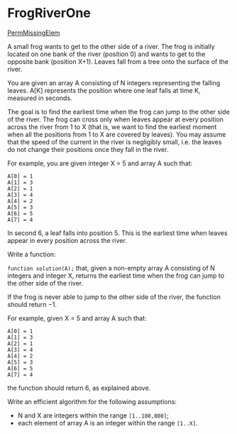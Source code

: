 <h1>FrogRiverOne</h1>

[PermMissingElem][https://app.codility.com/programmers/lessons/3-time_complexity/perm_missing_elem/]

A small frog wants to get to the other side of a river. The frog is initially located on one bank of the river
(position 0) and wants to get to the opposite bank (position X+1). Leaves fall from a tree onto the surface
of the river.

You are given an array A consisting of N integers representing the falling leaves. A[K] represents the position where
one leaf falls at time K, measured in seconds.

The goal is to find the earliest time when the frog can jump to the other side of the river. The frog can cross only
when leaves appear at every position across the river from 1 to X (that is, we want to find the earliest moment when
all the positions from 1 to X are covered by leaves). You may assume that the speed of the current in the river is
negligibly small, i.e. the leaves do not change their positions once they fall in the river.

For example, you are given integer X = 5 and array A such that:

    A[0] = 1
    A[1] = 3
    A[2] = 1
    A[3] = 4
    A[4] = 2
    A[5] = 3
    A[6] = 5
    A[7] = 4
In second 6, a leaf falls into position 5. This is the earliest time when leaves appear in every position across
the river.

Write a function:

`function solution(A);`
that, given a non-empty array A consisting of N integers and integer X, returns the earliest time when the frog can
jump to the other side of the river.

If the frog is never able to jump to the other side of the river, the function should return −1.

For example, given X = 5 and array A such that:
    
    A[0] = 1
    A[1] = 3
    A[2] = 1
    A[3] = 4
    A[4] = 2
    A[5] = 3
    A[6] = 5
    A[7] = 4
the function should return 6, as explained above.

Write an efficient algorithm for the following assumptions:

+ N and X are integers within the range `[1..100,000]`;
+ each element of array A is an integer within the range `[1..X]`.

[https://app.codility.com/programmers/lessons/3-time_complexity/perm_missing_elem/]: https://app.codility.com/programmers/lessons/3-time_complexity/perm_missing_elem/